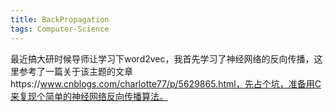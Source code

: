 ```yaml
---
title: BackPropagation
tags: Computer-Science
---
```


​	最近搞大研时候导师让学习下word2vec，我首先学习了神经网络的反向传播，这里参考了一篇关于该主题的文章https://www.cnblogs.com/charlotte77/p/5629865.html，先占个坑，准备用C来复现个简单的神经网络反向传播算法。

